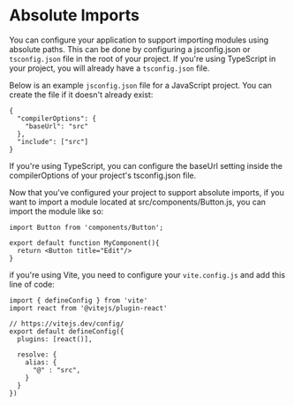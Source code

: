 # Absolute Imports

You can configure your application to support importing modules using absolute paths. This can be done by configuring a jsconfig.json or `tsconfig.json` file in the root of your project. If you're using TypeScript in your project, you will already have a `tsconfig.json` file.

Below is an example `jsconfig.json` file for a JavaScript project. You can create the file if it doesn't already exist:

```
{
  "compilerOptions": {
    "baseUrl": "src"
  },
  "include": ["src"]
}
```

If you're using TypeScript, you can configure the baseUrl setting inside the compilerOptions of your project's tsconfig.json file.

Now that you've configured your project to support absolute imports, if you want to import a module located at src/components/Button.js, you can import the module like so:

```
import Button from 'components/Button';

export default function MyComponent(){
  return <Button title="Edit"/>
}
```

if you're using Vite, you need to configure your `vite.config.js` and add this line of code:

```
import { defineConfig } from 'vite'
import react from '@vitejs/plugin-react'

// https://vitejs.dev/config/
export default defineConfig({
  plugins: [react()],

  resolve: {
    alias: {
      "@" : "src",
    }
  }
})
```

